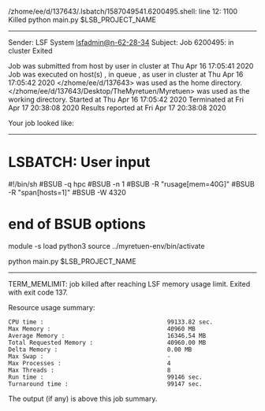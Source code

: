 /zhome/ee/d/137643/.lsbatch/1587049541.6200495.shell: line 12:  1100 Killed                  python main.py $LSB_PROJECT_NAME

------------------------------------------------------------
Sender: LSF System <lsfadmin@n-62-28-34>
Subject: Job 6200495: <NNAgent188000-IMP-sample-length10-hist10> in cluster <dcc> Exited

Job <NNAgent188000-IMP-sample-length10-hist10> was submitted from host <n-62-27-19> by user <s183905> in cluster <dcc> at Thu Apr 16 17:05:41 2020
Job was executed on host(s) <n-62-28-34>, in queue <hpc>, as user <s183905> in cluster <dcc> at Thu Apr 16 17:05:42 2020
</zhome/ee/d/137643> was used as the home directory.
</zhome/ee/d/137643/Desktop/TheMyretuen/Myretuen> was used as the working directory.
Started at Thu Apr 16 17:05:42 2020
Terminated at Fri Apr 17 20:38:08 2020
Results reported at Fri Apr 17 20:38:08 2020

Your job looked like:

------------------------------------------------------------
# LSBATCH: User input
#!/bin/sh
#BSUB -q hpc
#BSUB -n 1
#BSUB -R "rusage[mem=40G]"
#BSUB -R "span[hosts=1]"
#BSUB -W 4320
# end of BSUB options

module -s load python3
source ../myretuen-env/bin/activate

python main.py $LSB_PROJECT_NAME


------------------------------------------------------------

TERM_MEMLIMIT: job killed after reaching LSF memory usage limit.
Exited with exit code 137.

Resource usage summary:

    CPU time :                                   99133.82 sec.
    Max Memory :                                 40960 MB
    Average Memory :                             16346.54 MB
    Total Requested Memory :                     40960.00 MB
    Delta Memory :                               0.00 MB
    Max Swap :                                   -
    Max Processes :                              4
    Max Threads :                                8
    Run time :                                   99146 sec.
    Turnaround time :                            99147 sec.

The output (if any) is above this job summary.

